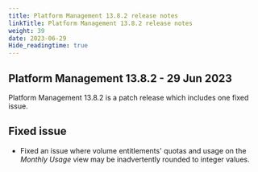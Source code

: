 ```yaml
---
title: Platform Management 13.8.2 release notes
linkTitle: Platform Management 13.8.2 release notes
weight: 39
date: 2023-06-29
Hide_readingtime: true
---
```


## Platform Management 13.8.2 - 29 Jun 2023

Platform Management 13.8.2 is a patch release which includes one fixed issue.

## Fixed issue

* Fixed an issue where volume entitlements' quotas and usage on the *Monthly Usage* view may be inadvertently rounded to integer values.
